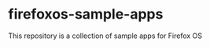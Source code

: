 firefoxos-sample-apps
=====================

This repository is a collection of sample apps for Firefox OS

